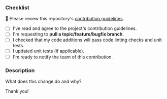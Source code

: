 ### Checklist
🚨 Please review this repository's [contribution guidelines](../CONTRIBUTING.md).

- [ ] I've read and agree to the project's contribution guidelines.
- [ ] I'm requesting to **pull a topic/feature/bugfix branch**.
- [ ] I checked that my code additions will pass code linting checks and unit tests.
- [ ] I updated unit tests (if applicable).
- [ ] I'm ready to notify the team of this contribution.

### Description
What does this change do and why?

Thank you!
